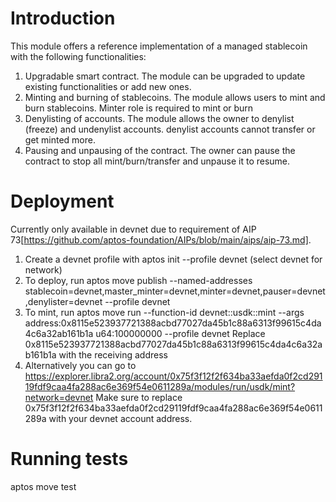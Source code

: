 # Introduction
This module offers a reference implementation of a managed stablecoin with the following functionalities:
1. Upgradable smart contract. The module can be upgraded to update existing functionalities or add new ones.
2. Minting and burning of stablecoins. The module allows users to mint and burn stablecoins. Minter role is required to mint or burn
3. Denylisting of accounts. The module allows the owner to denylist (freeze) and undenylist accounts.
denylist accounts cannot transfer or get minted more.
4. Pausing and unpausing of the contract. The owner can pause the contract to stop all mint/burn/transfer and unpause it to resume.

# Deployment
Currently only available in devnet due to requirement of AIP 73[https://github.com/aptos-foundation/AIPs/blob/main/aips/aip-73.md].

1. Create a devnet profile with aptos init --profile devnet (select devnet for network)
2. To deploy, run aptos move publish --named-addresses stablecoin=devnet,master_minter=devnet,minter=devnet,pauser=devnet,denylister=devnet --profile devnet
3. To mint, run aptos move run --function-id devnet::usdk::mint --args address:0x8115e523937721388acbd77027da45b1c88a6313f99615c4da4c6a32ab161b1a u64:100000000  --profile devnet
Replace 0x8115e523937721388acbd77027da45b1c88a6313f99615c4da4c6a32ab161b1a with the receiving address
4. Alternatively you can go to https://explorer.libra2.org/account/0x75f3f12f2f634ba33aefda0f2cd29119fdf9caa4fa288ac6e369f54e0611289a/modules/run/usdk/mint?network=devnet
Make sure to replace 0x75f3f12f2f634ba33aefda0f2cd29119fdf9caa4fa288ac6e369f54e0611289a with your devnet account address.

# Running tests
aptos move test
